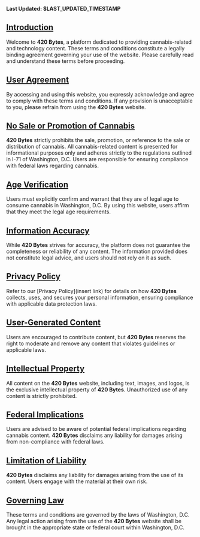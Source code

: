 **Last Updated: $LAST_UPDATED_TIMESTAMP**

## <a href="#introduction">Introduction</a>
Welcome to **420 Bytes**, a platform dedicated to providing cannabis-related and technology content. These terms and conditions constitute a legally binding agreement governing your use of the website. Please carefully read and understand these terms before proceeding.

## <a href="#user-agreement">User Agreement</a>
By accessing and using this website, you expressly acknowledge and agree to comply with these terms and conditions. If any provision is unacceptable to you, please refrain from using the **420 Bytes** website.

## <a href="#no-sale-or-promotionof-cannabis">No Sale or Promotion of Cannabis</a>
**420 Bytes** strictly prohibits the sale, promotion, or reference to the sale or distribution of cannabis. All cannabis-related content is presented for informational purposes only and adheres strictly to the regulations outlined in I-71 of Washington, D.C. Users are responsible for ensuring compliance with federal laws regarding cannabis.

## <a href="#age-verification">Age Verification</a>
Users must explicitly confirm and warrant that they are of legal age to consume cannabis in Washington, D.C. By using this website, users affirm that they meet the legal age requirements.

## <a href="#information-accuracy">Information Accuracy</a>
While **420 Bytes** strives for accuracy, the platform does not guarantee the completeness or reliability of any content. The information provided does not constitute legal advice, and users should not rely on it as such.

## <a href="#privacy-policy">Privacy Policy</a>
Refer to our [Privacy Policy](insert link) for details on how **420 Bytes** collects, uses, and secures your personal information, ensuring compliance with applicable data protection laws.

## <a href="#user-generated-content">User-Generated Content</a>
Users are encouraged to contribute content, but **420 Bytes** reserves the right to moderate and remove any content that violates guidelines or applicable laws.

## <a href="#intellectual-property">Intellectual Property</a>
All content on the **420 Bytes** website, including text, images, and logos, is the exclusive intellectual property of **420 Bytes**. Unauthorized use of any content is strictly prohibited.

## <a href="#federal-implications">Federal Implications</a>
Users are advised to be aware of potential federal implications regarding cannabis content. **420 Bytes** disclaims any liability for damages arising from non-compliance with federal laws.

## <a href="#limitationof-liability">Limitation of Liability</a>
**420 Bytes** disclaims any liability for damages arising from the use of its content. Users engage with the material at their own risk.

## <a href="#governing-law">Governing Law</a>
These terms and conditions are governed by the laws of Washington, D.C. Any legal action arising from the use of the **420 Bytes** website shall be brought in the appropriate state or federal court within Washington, D.C.
